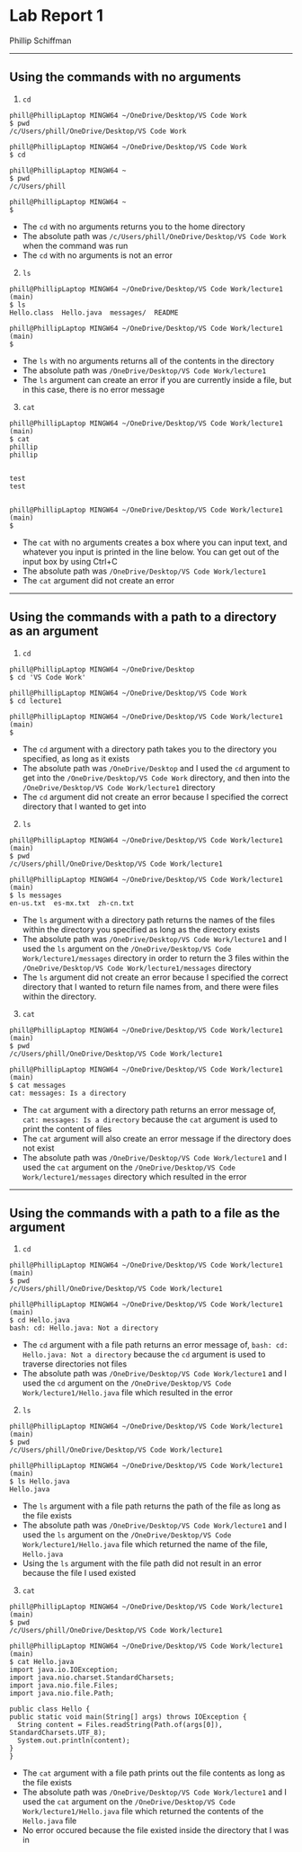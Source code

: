 # Lab Report 1
Phillip Schiffman
***
## Using the commands with no arguments
1. `cd`

```
phill@PhillipLaptop MINGW64 ~/OneDrive/Desktop/VS Code Work
$ pwd
/c/Users/phill/OneDrive/Desktop/VS Code Work

phill@PhillipLaptop MINGW64 ~/OneDrive/Desktop/VS Code Work
$ cd

phill@PhillipLaptop MINGW64 ~
$ pwd
/c/Users/phill

phill@PhillipLaptop MINGW64 ~
$
```
- The `cd` with no arguments returns you to the home directory
- The absolute path was `/c/Users/phill/OneDrive/Desktop/VS Code Work` when the command was run
- The `cd` with no arguments is not an error

2. `ls`

```
phill@PhillipLaptop MINGW64 ~/OneDrive/Desktop/VS Code Work/lecture1 (main)
$ ls
Hello.class  Hello.java  messages/  README

phill@PhillipLaptop MINGW64 ~/OneDrive/Desktop/VS Code Work/lecture1 (main)
$
```
- The `ls` with no arguments returns all of the contents in the directory
- The absolute path was `/OneDrive/Desktop/VS Code Work/lecture1`
- The `ls` argument can create an error if you are currently inside a file, but in this case, there is no error message

3. `cat`
   
```
phill@PhillipLaptop MINGW64 ~/OneDrive/Desktop/VS Code Work/lecture1 (main)
$ cat
phillip
phillip


test
test


phill@PhillipLaptop MINGW64 ~/OneDrive/Desktop/VS Code Work/lecture1 (main)
$
```

- The `cat` with no arguments creates a box where you can input text, and whatever you input is printed in the line below. You can get out of the input box by using Ctrl+C
- The absolute path was `/OneDrive/Desktop/VS Code Work/lecture1`
- The `cat` argument did not create an error

***

## Using the commands with a path to a directory as an argument
1. `cd`
   
```
phill@PhillipLaptop MINGW64 ~/OneDrive/Desktop
$ cd 'VS Code Work'

phill@PhillipLaptop MINGW64 ~/OneDrive/Desktop/VS Code Work
$ cd lecture1

phill@PhillipLaptop MINGW64 ~/OneDrive/Desktop/VS Code Work/lecture1 (main)
$
```

- The `cd` argument with a directory path takes you to the directory you specified, as long as it exists
- The absolute path was `/OneDrive/Desktop` and I used the `cd` argument to get into the `/OneDrive/Desktop/VS Code Work` directory, and then into the `/OneDrive/Desktop/VS Code Work/lecture1` directory
- The `cd` argument did not create an error because I specified the correct directory that I wanted to get into

2. `ls`
   
```
phill@PhillipLaptop MINGW64 ~/OneDrive/Desktop/VS Code Work/lecture1 (main)
$ pwd
/c/Users/phill/OneDrive/Desktop/VS Code Work/lecture1

phill@PhillipLaptop MINGW64 ~/OneDrive/Desktop/VS Code Work/lecture1 (main)
$ ls messages
en-us.txt  es-mx.txt  zh-cn.txt
```

- The `ls` argument with a directory path returns the names of the files within the directory you specified as long as the directory exists
- The absolute path was `/OneDrive/Desktop/VS Code Work/lecture1` and I used the `ls` argument on the `/OneDrive/Desktop/VS Code Work/lecture1/messages` directory in order to return the 3 files within the `/OneDrive/Desktop/VS Code Work/lecture1/messages` directory
- The `ls` argument did not create an error because I specified the correct directory that I wanted to return file names from, and there were files within the directory.

3. `cat`
   
```
phill@PhillipLaptop MINGW64 ~/OneDrive/Desktop/VS Code Work/lecture1 (main)
$ pwd
/c/Users/phill/OneDrive/Desktop/VS Code Work/lecture1

phill@PhillipLaptop MINGW64 ~/OneDrive/Desktop/VS Code Work/lecture1 (main)
$ cat messages
cat: messages: Is a directory
```

- The `cat` argument with a directory path returns an error message of, `cat: messages: Is a directory` because the `cat` argument is used to print the content of files
- The  `cat` argument will also create an error message if the directory does not exist
- The absolute path was `/OneDrive/Desktop/VS Code Work/lecture1` and I used the `cat` argument on the `/OneDrive/Desktop/VS Code Work/lecture1/messages` directory which resulted in the error

***

## Using the commands with a path to a file as the argument
1. `cd`

```
phill@PhillipLaptop MINGW64 ~/OneDrive/Desktop/VS Code Work/lecture1 (main)
$ pwd
/c/Users/phill/OneDrive/Desktop/VS Code Work/lecture1  

phill@PhillipLaptop MINGW64 ~/OneDrive/Desktop/VS Code Work/lecture1 (main)
$ cd Hello.java
bash: cd: Hello.java: Not a directory
```

- The `cd` argument with a file path returns an error message of, `bash: cd: Hello.java: Not a directory` because the `cd` argument is used to traverse directories not files
- The absolute path was `/OneDrive/Desktop/VS Code Work/lecture1` and I used the `cd` argument on the `/OneDrive/Desktop/VS Code Work/lecture1/Hello.java` file which resulted in the error

2. `ls`

```
phill@PhillipLaptop MINGW64 ~/OneDrive/Desktop/VS Code Work/lecture1 (main)
$ pwd
/c/Users/phill/OneDrive/Desktop/VS Code Work/lecture1  

phill@PhillipLaptop MINGW64 ~/OneDrive/Desktop/VS Code Work/lecture1 (main)
$ ls Hello.java
Hello.java
```

- The `ls` argument with a file path returns the path of the file as long as the file exists
- The absolute path was `/OneDrive/Desktop/VS Code Work/lecture1` and I used the `ls` argument on the `/OneDrive/Desktop/VS Code Work/lecture1/Hello.java` file which returned the name of the file, `Hello.java`
- Using the `ls` argument with the file path did not result in an error because the file I used existed

3. `cat`

  ```
  phill@PhillipLaptop MINGW64 ~/OneDrive/Desktop/VS Code Work/lecture1 (main)
$ pwd
/c/Users/phill/OneDrive/Desktop/VS Code Work/lecture1  

phill@PhillipLaptop MINGW64 ~/OneDrive/Desktop/VS Code Work/lecture1 (main)
$ cat Hello.java
import java.io.IOException;
import java.nio.charset.StandardCharsets;
import java.nio.file.Files;
import java.nio.file.Path;

public class Hello {
  public static void main(String[] args) throws IOException {
    String content = Files.readString(Path.of(args[0]), StandardCharsets.UTF_8);
    System.out.println(content);
  }
}
  ```

- The `cat` argument with a file path prints out the file contents as long as the file exists
- The absolute path was `/OneDrive/Desktop/VS Code Work/lecture1` and I used the `cat` argument on the `/OneDrive/Desktop/VS Code Work/lecture1/Hello.java` file which returned the contents of the `Hello.java` file
- No error occured because the file existed inside the directory that I was in




